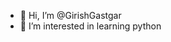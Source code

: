 - 👋 Hi, I’m @GirishGastgar
- 👀 I’m interested in learning python


<!---
GirishGastgar/GirishGastgar is a ✨ special ✨ repository because its `README.md` (this file) appears on your GitHub profile.
You can click the Preview link to take a look at your changes.
--->
